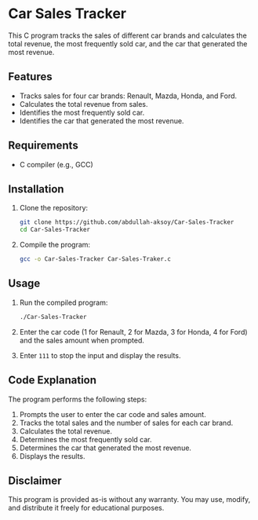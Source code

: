 # Car Sales Tracker

This C program tracks the sales of different car brands and calculates the total revenue, the most frequently sold car, and the car that generated the most revenue.

## Features

- Tracks sales for four car brands: Renault, Mazda, Honda, and Ford.
- Calculates the total revenue from sales.
- Identifies the most frequently sold car.
- Identifies the car that generated the most revenue.

## Requirements

- C compiler (e.g., GCC)

## Installation

1. Clone the repository:
    ```sh
    git clone https://github.com/abdullah-aksoy/Car-Sales-Tracker
    cd Car-Sales-Tracker
    ```

2. Compile the program:
    ```sh
    gcc -o Car-Sales-Tracker Car-Sales-Traker.c
    ```

## Usage

1. Run the compiled program:
    ```sh
    ./Car-Sales-Tracker
    ```

2. Enter the car code (1 for Renault, 2 for Mazda, 3 for Honda, 4 for Ford) and the sales amount when prompted.
3. Enter `111` to stop the input and display the results.

## Code Explanation

The program performs the following steps:

1. Prompts the user to enter the car code and sales amount.
2. Tracks the total sales and the number of sales for each car brand.
3. Calculates the total revenue.
4. Determines the most frequently sold car.
5. Determines the car that generated the most revenue.
6. Displays the results.

## Disclaimer

This program is provided as-is without any warranty. You may use, modify, and distribute it freely for educational purposes.
